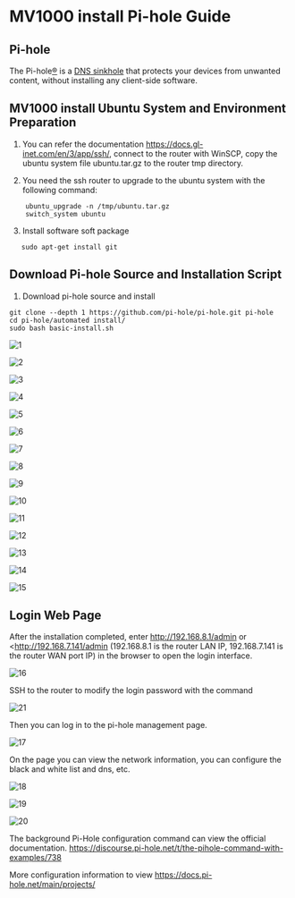 # MV1000 install Pi-hole Guide

## Pi-hole

The Pi-hole[®](https://pi-hole.net/trademark-rules-and-brand-guidelines/) is a [DNS sinkhole](https://en.wikipedia.org/wiki/DNS_Sinkhole) that protects your devices from unwanted content, without installing any client-side software.

## MV1000 install Ubuntu System and Environment Preparation

1. You can refer the documentation
   <https://docs.gl-inet.com/en/3/app/ssh/>,
   connect to the router with WinSCP, copy the ubuntu system file ubuntu.tar.gz to
   the router tmp directory.

2. You need the ssh router to upgrade to the ubuntu system with the following command:
```
    ubuntu_upgrade -n /tmp/ubuntu.tar.gz 
    switch_system ubuntu
```
3. Install software soft package
```
   sudo apt-get install git
```
## Download Pi-hole Source and Installation Script

1. Download pi-hole source and install
```
git clone --depth 1 https://github.com/pi-hole/pi-hole.git pi-hole
cd pi-hole/automated install/
sudo bash basic-install.sh
```
![1](images/1.png)

![2](images/2.png)

![3](images/3.png)

![4](images/4.png)

![5](images/5.png)

![6](images/6.png)

![7](images/7.png)

![8](images/8.png)

![9](images/9.png)

![10](images/10.png)

![11](images/11.png)

![12](images/12.png)

![13](images/13.png)

![14](images/14.png)

![15](images/15.png)

## Login Web Page

After the installation completed, enter http://192.168.8.1/admin or <http://192.168.7.141/admin (192.168.8.1 is the router LAN IP, 192.168.7.141 is the router WAN port IP) in the browser to open the login interface.

![16](images/16.png)

SSH to the router to modify the login password with the command

![21](images/21.png)

Then you can log in to the pi-hole management page.

![17](images/17.png)

On the page you can view the network information, you can configure the black and white list and dns, etc.

![18](images/18.png)

![19](images/19.png)

![20](images/20.png)

The background Pi-Hole configuration command can view the official documentation. <https://discourse.pi-hole.net/t/the-pihole-command-with-examples/738>

More configuration information to view <https://docs.pi-hole.net/main/projects/>


